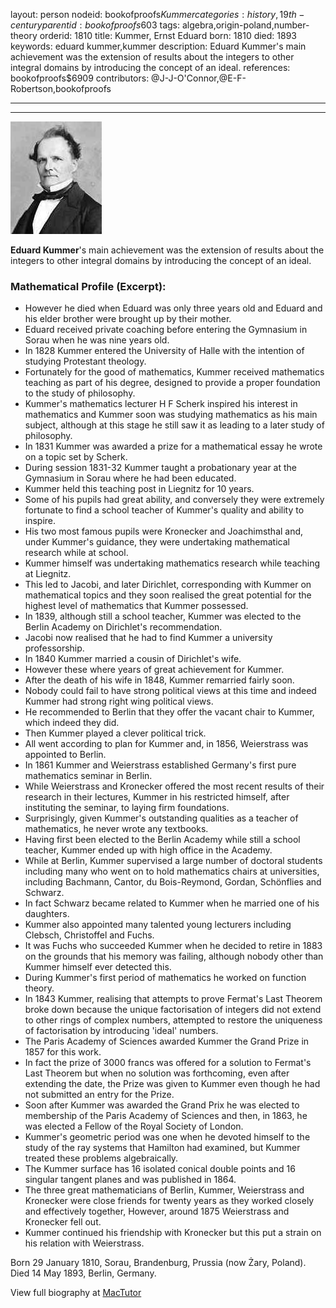 layout: person
nodeid: bookofproofs$Kummer
categories: history,19th-century
parentid: bookofproofs$603
tags: algebra,origin-poland,number-theory
orderid: 1810
title: Kummer, Ernst Eduard
born: 1810
died: 1893
keywords: eduard kummer,kummer
description: Eduard Kummer's main achievement was the extension of results about the integers to other integral domains by introducing the concept of an ideal.
references: bookofproofs$6909
contributors: @J-J-O'Connor,@E-F-Robertson,bookofproofs

---



---

![Kummer.jpg](https://github.com/bookofproofs/bookofproofs.github.io/blob/main/_sources/_assets/images/portraits/Kummer.jpg?raw=true)

**Eduard Kummer**'s main achievement was the extension of results about the integers to other integral domains by introducing the concept of an ideal.

### Mathematical Profile (Excerpt):
* However he died when Eduard was only three years old and Eduard and his elder brother were brought up by their mother.
* Eduard received private coaching before entering the Gymnasium in Sorau when he was nine years old.
* In 1828 Kummer entered the University of Halle with the intention of studying Protestant theology.
* Fortunately for the good of mathematics, Kummer received mathematics teaching as part of his degree, designed to provide a proper foundation to the study of philosophy.
* Kummer's mathematics lecturer H F Scherk inspired his interest in mathematics and Kummer soon was studying mathematics as his main subject, although at this stage he still saw it as leading to a later study of philosophy.
* In 1831 Kummer was awarded a prize for a mathematical essay he wrote on a topic set by Scherk.
* During session 1831-32 Kummer taught a probationary year at the Gymnasium in Sorau where he had been educated.
* Kummer held this teaching post in Liegnitz for 10 years.
* Some of his pupils had great ability, and conversely they were extremely fortunate to find a school teacher of Kummer's quality and ability to inspire.
* His two most famous pupils were Kronecker and Joachimsthal and, under Kummer's guidance, they were undertaking mathematical research while at school.
* Kummer himself was undertaking mathematics research while teaching at Liegnitz.
* This led to Jacobi, and later Dirichlet, corresponding with Kummer on mathematical topics and they soon realised the great potential for the highest level of mathematics that Kummer possessed.
* In 1839, although still a school teacher, Kummer was elected to the Berlin Academy on Dirichlet's recommendation.
* Jacobi now realised that he had to find Kummer a university professorship.
* In 1840 Kummer married a cousin of Dirichlet's wife.
* However these where years of great achievement for Kummer.
* After the death of his wife in 1848, Kummer remarried fairly soon.
* Nobody could fail to have strong political views at this time and indeed Kummer had strong right wing political views.
* He recommended to Berlin that they offer the vacant chair to Kummer, which indeed they did.
* Then Kummer played a clever political trick.
* All went according to plan for Kummer and, in 1856, Weierstrass was appointed to Berlin.
* In 1861 Kummer and Weierstrass established Germany's first pure mathematics seminar in Berlin.
* While Weierstrass and Kronecker offered the most recent results of their research in their lectures, Kummer in his restricted himself, after instituting the seminar, to laying firm foundations.
* Surprisingly, given Kummer's outstanding qualities as a teacher of mathematics, he never wrote any textbooks.
* Having first been elected to the Berlin Academy while still a school teacher, Kummer ended up with high office in the Academy.
* While at Berlin, Kummer supervised a large number of doctoral students including many who went on to hold mathematics chairs at universities, including Bachmann, Cantor, du Bois-Reymond, Gordan, Schönflies and Schwarz.
* In fact Schwarz became related to Kummer when he married one of his daughters.
* Kummer also appointed many talented young lecturers including Clebsch, Christoffel and Fuchs.
* It was Fuchs who succeeded Kummer when he decided to retire in 1883 on the grounds that his memory was failing, although nobody other than Kummer himself ever detected this.
* During Kummer's first period of mathematics he worked on function theory.
* In 1843 Kummer, realising that attempts to prove Fermat's Last Theorem broke down because the unique factorisation of integers did not extend to other rings of complex numbers, attempted to restore the uniqueness of factorisation by introducing 'ideal' numbers.
* The Paris Academy of Sciences awarded Kummer the Grand Prize in 1857 for this work.
* In fact the prize of 3000 francs was offered for a solution to Fermat's Last Theorem but when no solution was forthcoming, even after extending the date, the Prize was given to Kummer even though he had not submitted an entry for the Prize.
* Soon after Kummer was awarded the Grand Prix he was elected to membership of the Paris Academy of Sciences and then, in 1863, he was elected a Fellow of the Royal Society of London.
* Kummer's geometric period was one when he devoted himself to the study of the ray systems that Hamilton had examined, but Kummer treated these problems algebraically.
* The Kummer surface has 16 isolated conical double points and 16 singular tangent planes and was published in 1864.
* The three great mathematicians of Berlin, Kummer, Weierstrass and Kronecker were close friends for twenty years as they worked closely and effectively together, However, around 1875 Weierstrass and Kronecker fell out.
* Kummer continued his friendship with Kronecker but this put a strain on his relation with Weierstrass.

Born 29 January 1810, Sorau, Brandenburg, Prussia (now Żary, Poland). Died 14 May 1893, Berlin, Germany.

View full biography at [MacTutor](https://mathshistory.st-andrews.ac.uk/Biographies/Kummer/)
